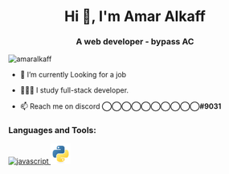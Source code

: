 <h1 align="center">Hi 👋, I'm Amar Alkaff</h1>
<h3 align="center">A web developer - bypass AC</h3>

<p align="left"> <img src="https://komarev.com/ghpvc/?username=amaralkaff&label=Profile%20views&color=0e75b6&style=flat" alt="amaralkaff" /> </p>

- 🔭 I’m currently Looking for a job

- 👨🏻‍💻 I study full-stack developer.

- 📫 Reach me on discord **⃝⃝⃝⃝⃝⃝⃝⃝⃝⃝#9031**

<h3 align="left">Languages and Tools:</h3>
<p align="left"> <a href="https://www.javascript.com/" target="_blank" rel="noreferrer"> <img src="https://cdn.worldvectorlogo.com/logos/javascript-1.svg" alt="javascript" width="40" height="40"/> </a> <a href="https://www.python.org" target="_blank" rel="noreferrer"> <img src="https://raw.githubusercontent.com/devicons/devicon/master/icons/python/python-original.svg" alt="python" width="40" height="40"/> </a> </p>
